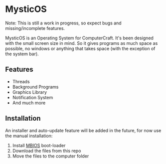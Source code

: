 MysticOS
========

Note: This is still a work in progress, so expect bugs and missing/incomplete features.

MysticOS is an Operating System for ComputerCraft.
It's been designed with the small screen size in mind. So it gives programs as
much space as possible, no windows or anything that takes space (with the
exception of the system bar).

Features
--------

*	Threads
*	Background Programs
*	Graphics Library
*	Notification System
*	And much more

Installation
------------

An installer and auto-update feature will be added in the future, for now
use the manual installation:

1.	Install [MBIOS](https://github.com/MysticT/MBIOS) boot-loader
2.	Download the files from this repo
3.	Move the files to the computer folder